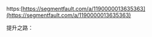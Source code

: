 https:[https://segmentfault.com/a/1190000013635363](https://segmentfault.com/a/1190000013635363)

提升之路：



